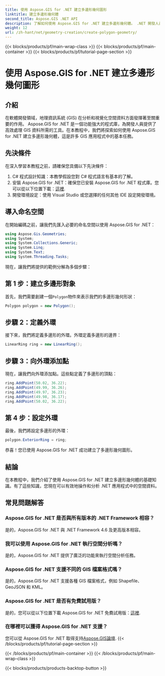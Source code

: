 ```yaml
---
title: 使用 Aspose.GIS for .NET 建立多邊形幾何圖形
linktitle: 建立多邊形幾何體
second_title: Aspose.GIS .NET API
description: 了解如何使用 Aspose.GIS for .NET 建立多邊形幾何體。 .NET 開發人員的逐步教學。
weight: 12
url: /zh-hant/net/geometry-creation/create-polygon-geometry/
---
```


{{< blocks/products/pf/main-wrap-class >}}
{{< blocks/products/pf/main-container >}}
{{< blocks/products/pf/tutorial-page-section >}}

# 使用 Aspose.GIS for .NET 建立多邊形幾何圖形

## 介紹
在軟體開發領域，地理資訊系統 (GIS) 在分析和視覺化空間資料方面發揮著至關重要的作用。 Aspose.GIS for .NET 是一個功能強大的程式庫，為開發人員提供了高效處理 GIS 資料所需的工具。在本教程中，我們將探索如何使用 Aspose.GIS for .NET 建立多邊形幾何體，這是許多 GIS 應用程式中的基本任務。
## 先決條件
在深入學習本教程之前，請確保您具備以下先決條件：
1. C# 程式設計知識：本教學假設您對 C# 程式語言有基本的了解。
2. 安裝 Aspose.GIS for .NET：確保您已安裝 Aspose.GIS for .NET 程式庫。您可以從以下位置下載：[這裡](https://releases.aspose.com/gis/net/).
3. 開發環境設定：使用 Visual Studio 或您選擇的任何其他 IDE 設定開發環境。

## 導入命名空間
在開始編碼之前，讓我們先匯入必要的命名空間以使用 Aspose.GIS for .NET：
```csharp
using Aspose.Gis.Geometries;
using System;
using System.Collections.Generic;
using System.Linq;
using System.Text;
using System.Threading.Tasks;
```

現在，讓我們將提供的範例分解為多個步驟：
## 第 1 步：建立多邊形對象
首先，我們需要創建一個`Polygon`物件來表示我們的多邊形幾何形狀：
```csharp
Polygon polygon = new Polygon();
```
## 步驟 2：定義外環
接下來，我們將定義多邊形的外環。外環定義多邊形的邊界：
```csharp
LinearRing ring = new LinearRing();
```
## 步驟 3：向外環添加點
現在，讓我們向外環添加點。這些點定義了多邊形的頂點：
```csharp
ring.AddPoint(50.02, 36.22);
ring.AddPoint(49.99, 36.26);
ring.AddPoint(49.97, 36.23);
ring.AddPoint(49.98, 36.17);
ring.AddPoint(50.02, 36.22);
```
## 第 4 步：設定外環
最後，我們將設定多邊形的外環：
```csharp
polygon.ExteriorRing = ring;
```
恭喜！您已使用 Aspose.GIS for .NET 成功建立了多邊形幾何圖形。

## 結論
在本教程中，我們介紹了使用 Aspose.GIS for .NET 建立多邊形幾何體的基礎知識。有了這些知識，您現在可以有效地操作和分析 .NET 應用程式中的空間資料。
## 常見問題解答
### Aspose.GIS for .NET 是否與所有版本的 .NET Framework 相容？
是的，Aspose.GIS for .NET 與 .NET Framework 4.6 及更高版本相容。
### 我可以使用 Aspose.GIS for .NET 執行空間分析嗎？
是的，Aspose.GIS for .NET 提供了廣泛的功能來執行空間分析任務。
### Aspose.GIS for .NET 支援不同的 GIS 檔案格式嗎？
是的，Aspose.GIS for .NET 支援各種 GIS 檔案格式，例如 Shapefile、GeoJSON 和 KML。
### Aspose.GIS for .NET 是否有免費試用版？
是的，您可以從以下位置下載 Aspose.GIS for .NET 免費試用版：[這裡](https://releases.aspose.com/).
### 在哪裡可以獲得 Aspose.GIS for .NET 支援？
您可以從 Aspose.GIS for .NET 取得支持[Aspose.GIS論壇](https://forum.aspose.com/c/gis/33).
{{< /blocks/products/pf/tutorial-page-section >}}

{{< /blocks/products/pf/main-container >}}
{{< /blocks/products/pf/main-wrap-class >}}

{{< blocks/products/products-backtop-button >}}

